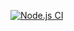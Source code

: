 [![Node.js CI](https://github.com/avans-devops/avans-devops-2324-lucyhekkers-maxbongers/actions/workflows/node.js.yml/badge.svg)](https://github.com/avans-devops/avans-devops-2324-lucyhekkers-maxbongers/actions/workflows/node.js.yml)
